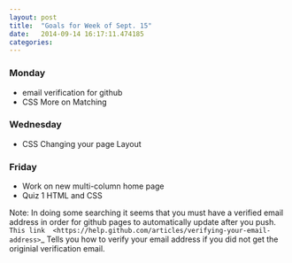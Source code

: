 ```yaml
---
layout: post
title:  "Goals for Week of Sept. 15"
date:   2014-09-14 16:17:11.474185
categories:
---
```


### Monday

* email verification for github
* CSS More on Matching

### Wednesday

* CSS Changing your page Layout

### Friday

* Work on new multi-column home page
* Quiz 1  HTML and CSS


Note:  In doing some searching it seems that you must have a verified email address in order for github pages to automatically update after you push.  `This link  <https://help.github.com/articles/verifying-your-email-address>`_  Tells you how to verify your email address if you did not get the originial verification email.
